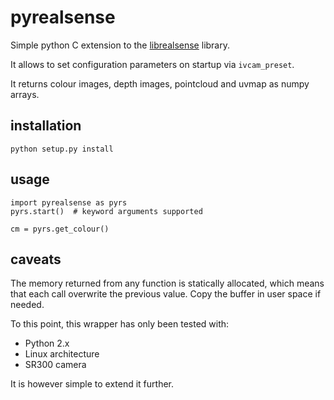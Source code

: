 # pyrealsense
Simple python C extension to the [librealsense](https://github.com/IntelRealSense/librealsense) library. 

It allows to set configuration parameters on startup via `ivcam_preset`. 

It returns colour images, depth images, pointcloud and uvmap as numpy arrays.

## installation

    python setup.py install

## usage

    import pyrealsense as pyrs
    pyrs.start()  # keyword arguments supported
    
    cm = pyrs.get_colour()

## caveats
The memory returned from any function is statically allocated, which means that each call overwrite the previous value. Copy the buffer in user space if needed.

To this point, this wrapper has only been tested with:
- Python 2.x
- Linux architecture
- SR300 camera

It is however simple to extend it further.
